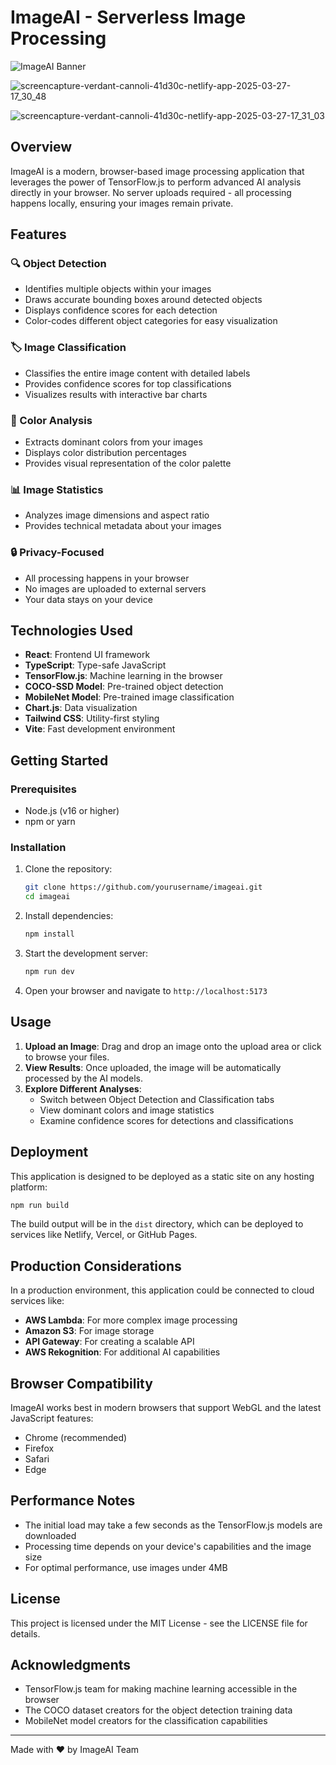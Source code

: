 # ImageAI - Serverless Image Processing

![ImageAI Banner](https://images.unsplash.com/photo-1593720213428-28a5b9e94613?ixlib=rb-4.0.3&ixid=M3wxMjA3fDB8MHxwaG90by1wYWdlfHx8fGVufDB8fHx8fA%3D%3D&auto=format&fit=crop&w=1200&h=300&q=80)

![screencapture-verdant-cannoli-41d30c-netlify-app-2025-03-27-17_30_48](https://github.com/user-attachments/assets/a6064e19-c571-4615-bc83-dbb11fe51a19)

![screencapture-verdant-cannoli-41d30c-netlify-app-2025-03-27-17_31_03](https://github.com/user-attachments/assets/1bbf0566-0bda-4191-aa28-2b7f22f25c40)

## Overview

ImageAI is a modern, browser-based image processing application that leverages the power of TensorFlow.js to perform advanced AI analysis directly in your browser. No server uploads required - all processing happens locally, ensuring your images remain private.

## Features

### 🔍 Object Detection
- Identifies multiple objects within your images
- Draws accurate bounding boxes around detected objects
- Displays confidence scores for each detection
- Color-codes different object categories for easy visualization

### 🏷️ Image Classification
- Classifies the entire image content with detailed labels
- Provides confidence scores for top classifications
- Visualizes results with interactive bar charts

### 🎨 Color Analysis
- Extracts dominant colors from your images
- Displays color distribution percentages
- Provides visual representation of the color palette

### 📊 Image Statistics
- Analyzes image dimensions and aspect ratio
- Provides technical metadata about your images

### 🔒 Privacy-Focused
- All processing happens in your browser
- No images are uploaded to external servers
- Your data stays on your device

## Technologies Used

- **React**: Frontend UI framework
- **TypeScript**: Type-safe JavaScript
- **TensorFlow.js**: Machine learning in the browser
- **COCO-SSD Model**: Pre-trained object detection
- **MobileNet Model**: Pre-trained image classification
- **Chart.js**: Data visualization
- **Tailwind CSS**: Utility-first styling
- **Vite**: Fast development environment

## Getting Started

### Prerequisites

- Node.js (v16 or higher)
- npm or yarn

### Installation

1. Clone the repository:
   ```bash
   git clone https://github.com/yourusername/imageai.git
   cd imageai
   ```

2. Install dependencies:
   ```bash
   npm install
   ```

3. Start the development server:
   ```bash
   npm run dev
   ```

4. Open your browser and navigate to `http://localhost:5173`

## Usage

1. **Upload an Image**: Drag and drop an image onto the upload area or click to browse your files.
2. **View Results**: Once uploaded, the image will be automatically processed by the AI models.
3. **Explore Different Analyses**:
   - Switch between Object Detection and Classification tabs
   - View dominant colors and image statistics
   - Examine confidence scores for detections and classifications

## Deployment

This application is designed to be deployed as a static site on any hosting platform:

```bash
npm run build
```

The build output will be in the `dist` directory, which can be deployed to services like Netlify, Vercel, or GitHub Pages.

## Production Considerations

In a production environment, this application could be connected to cloud services like:

- **AWS Lambda**: For more complex image processing
- **Amazon S3**: For image storage
- **API Gateway**: For creating a scalable API
- **AWS Rekognition**: For additional AI capabilities

## Browser Compatibility

ImageAI works best in modern browsers that support WebGL and the latest JavaScript features:

- Chrome (recommended)
- Firefox
- Safari
- Edge

## Performance Notes

- The initial load may take a few seconds as the TensorFlow.js models are downloaded
- Processing time depends on your device's capabilities and the image size
- For optimal performance, use images under 4MB

## License

This project is licensed under the MIT License - see the LICENSE file for details.

## Acknowledgments

- TensorFlow.js team for making machine learning accessible in the browser
- The COCO dataset creators for the object detection training data
- MobileNet model creators for the classification capabilities

---

Made with ❤️ by ImageAI Team
